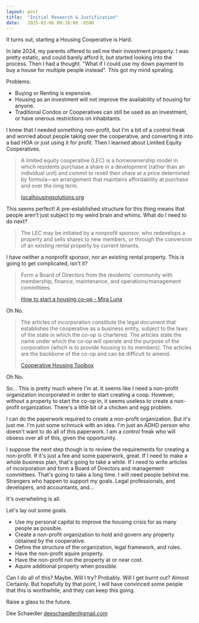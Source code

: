 ```yaml
---
layout: post
title:  "Initial Research & Justification"
date:   2025-02-06 00:16:00 -0500
---
```


It turns out, starting a Housing Cooperative is Hard.

In late 2024, my parents offered to sell me their investment property. I was pretty estatic, and could barely afford it, but started looking into the process. Then I had a thought. "What if I could use my down payment to buy a house for multiple people instead". This got my mind spiraling.

Problems:
- Buying or Renting is expensive.
- Housing as an investment will not improve the availability of housing for anyone.
- Traditional Condos or Cooperatives can still be used as an investment, or have onerous restrictions on inhabitants.

I knew that I needed something non-profit, but I'm a bit of a control freak and worried about people taking over the cooperative, and converting it into a bad HOA or just using it for profit. Then I learned about Limited Equity Cooperatives.

> A limited equity cooperative (LEC) is a homeownership model in which residents purchase a share in a development (rather than an individual unit) and commit to resell their share at a price determined by formula—an arrangement that maintains affordability at purchase and over the long term.
>
> [localhousingsolutions.org](https://localhousingsolutions.org/housing-policy-library/limited-equity-cooperatives/)

This seems perfect! A pre-established structure for this thing means that people aren't just subject to my weird brain and whims. What do I need to do next?

> The LEC may be initiated by a nonprofit sponsor, who redevelops a property and sells shares to new members, or through the conversion of an existing rental property by current tenants.

I have neither a nonprofit sponsor, nor an existing rental property. This is going to get complicated, isn't it?

> Form a Board of Directors from the residents’ community with membership, finance, maintenance, and operations/management committees.
>
> [How to start a housing co-op - Mira Luna](https://www.shareable.net/how-to-start-a-housing-co-op/)

Oh No.

> The articles of incorporation constitute the legal document that establishes the cooperative as a
> business entity, subject to the laws of the state in which the co-op is chartered. The articles state the
> name under which the co-op will operate and the purpose of the corporation (which is to provide
> housing to its members). The articles are the backbone of the co-op and can be difficult to amend.
>
> [Cooperative Housing Toolbox](https://www.nasco.coop/sites/default/files/srl/Housing_Toolbox_Practical_guide_for_success.pdf)

Oh No.

So... This is pretty much where I'm at. It seems like I need a non-profit organization incorporated in order to start creating a coop. However, without a property to start the co-op in, it seems useless to create a non-profit organization. There's a little bit of a chicken and egg problem.

I can do the paperwork required to create a non-profit organization. But it's just me. I'm just some schmuck with an idea. I'm just an ADHD person who doesn't want to do all of this paperwork. I am a control freak who will obsess over all of this, given the opportunity.

I suppose the next step though is to review the requirements for creating a non-profit. If it's just a fee and some paperwork, great. If I need to make a whole business plan, that's going to take a while. If I need to write articles of incorporation and form a Board of Directors and management committees. That's going to take a long time. I will need people behind me. Strangers who happen to support my goals. Legal professionals, and developers, and accountants, and...

It's overwhelimg is all.

Let's lay out some goals.

- Use my personal capital to improve the housing crisis for as many people as possible.
- Create a non-profit organization to hold and govern any property obtained by the cooperative.
- Define the structure of the organization, legal framework, and rules.
- Have the non-profit aquire property.
- Have the non-profit run the property at or near cost.
- Aquire additional property when possible.

Can I do all of this? Maybe. Will I try? Probably. Will I get burnt out? Almost Certainly. But hopefully by that point, I will have convinced some people that this is worthwhile, and they can keep this going.

Raise a glass to the future.

Dee Schaedler
deeschaedler@gmail.com
